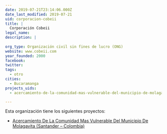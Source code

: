 ```yaml
---
date: 2019-07-21T23:14:06.000Z
date_last_modified: 2019-07-21
uid: corporacion-cobeii
title: |
  Corporación Cobeii
legal_name: 
description: |
  
org_type: Organización civil sin fines de lucro (ONG)
website: www.cobeii.com
year_founded: 2000
facebook: 
twitter: 
tags:
  - otro
cities: 
  - Bucaramanga
projects_uids:
  - acercamiento-de-la-comunidad-mas-vulnerable-del-municipio-de-molagavita-santander-colombia

---
```


Esta organización tiene los siguientes proyectos:

- [Acercamiento De La Comunidad Mas Vulnerable Del Municipio De Molagavita (Santander – Colombia)](/proyectos/acercamiento-de-la-comunidad-mas-vulnerable-del-municipio-de-molagavita-santander-colombia)
